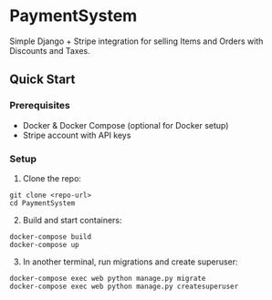 # PaymentSystem

Simple Django + Stripe integration for selling Items and Orders with Discounts and Taxes.

## Quick Start

### Prerequisites

- Docker & Docker Compose (optional for Docker setup)
- Stripe account with API keys

### Setup

1. Clone the repo:

```
git clone <repo-url>
cd PaymentSystem
```

2. Build and start containers:
```
docker-compose build
docker-compose up
```
3. In another terminal, run migrations and create superuser:
```
docker-compose exec web python manage.py migrate
docker-compose exec web python manage.py createsuperuser
```
